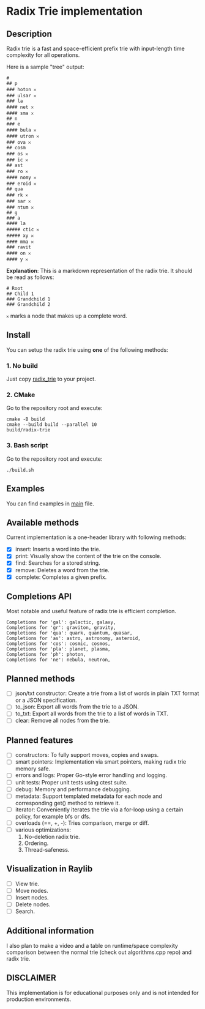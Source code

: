 # Radix Trie implementation

## Description
Radix trie is a fast and space-efficient prefix trie with input-length time complexity for all operations. 

Here is a sample "tree" output:

```
# 
## p
### hoton 𐄂
### ulsar 𐄂
### la
#### net 𐄂
#### sma 𐄂
## n
### e
#### bula 𐄂
#### utron 𐄂
### ova 𐄂
## cosm
### os 𐄂
### ic 𐄂
## ast
### ro 𐄂
#### nomy 𐄂
### eroid 𐄂
## qua
### rk 𐄂
### sar 𐄂
### ntum 𐄂
## g
### a
#### la
##### ctic 𐄂
##### xy 𐄂
#### mma 𐄂
### ravit
#### on 𐄂
#### y 𐄂
```

**Explanation**: This is a markdown representation of the radix trie. It should be read as follows:
```
# Root
## Child 1
### Grandchild 1
### Grandchild 2
```

`𐄂` marks a node that makes up a complete word. 

## Install

You can setup the radix trie using **one** of the following methods:

### 1. No build
Just copy [radix\_trie](src/radix_trie.hpp) to your project.

### 2. CMake
Go to the repository root and execute:
```
cmake -B build
cmake --build build --parallel 10
build/radix-trie
```

### 3. Bash script
Go to the repository root and execute:
```
./build.sh
```

## Examples
You can find examples in [main](main.cpp) file.

## Available methods 
Current implementation is a one-header library with following methods:
- [x] insert: Inserts a word into the trie.
- [x] print: Visually show the content of the trie on the console. 
- [x] find: Searches for a stored string.
- [x] remove: Deletes a word from the trie.
- [x] complete: Completes a given prefix.

## Completions API
Most notable and useful feature of radix trie is efficient completion.

```
Completions for 'gal': galactic, galaxy, 
Completions for 'gr': graviton, gravity, 
Completions for 'qua': quark, quantum, quasar, 
Completions for 'as': astro, astronomy, asteroid, 
Completions for 'cos': cosmic, cosmos, 
Completions for 'pla': planet, plasma, 
Completions for 'ph': photon, 
Completions for 'ne': nebula, neutron, 
```

## Planned methods
- [ ] json/txt constructor: Create a trie from a list of words in plain TXT format or a JSON specification.
- [ ] to\_json: Export all words from the trie to a JSON.
- [ ] to\_txt: Export all words from the trie to a list of words in TXT.
- [ ] clear: Remove all nodes from the trie.

## Planned features
- [ ] constructors: To fully support moves, copies and swaps.
- [ ] smart pointers: Implementation via smart pointers, making radix trie memory safe.
- [ ] errors and logs: Proper Go-style error handling and logging. 
- [ ] unit tests: Proper unit tests using ctest suite. 
- [ ] debug: Memory and performance debugging. 
- [ ] metadata: Support templated metadata for each node and corresponding get() method to retrieve it.
- [ ] iterator: Conveniently iterates the trie via a for-loop using a certain policy, for example bfs or dfs.
- [ ] overloads (==, +, -): Tries comparison, merge or diff.
- [ ] various optimizations:
    1. No-deletion radix trie.
    2. Ordering.
    3. Thread-safeness.

## Visualization in Raylib
- [ ] View trie.
- [ ] Move nodes.
- [ ] Insert nodes.
- [ ] Delete nodes. 
- [ ] Search.

## Additional information
I also plan to make a video and a table on runtime/space complexity comparison between the normal trie (check out algorithms.cpp repo) and radix trie.

## DISCLAIMER
This implementation is for educational purposes only and is not intended for production environments.
